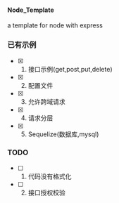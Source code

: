 #### Node_Template
a template for node with express

### 已有示例
- [x] 1. 接口示例(get,post,put,delete)
- [x] 2. 配置文件
- [x] 3. 允许跨域请求
- [x] 4. 请求分层
- [x] 5. Sequelize(数据库,mysql)
### TODO

- [ ] 1. 代码没有格式化
- [ ] 2. 接口授权校验